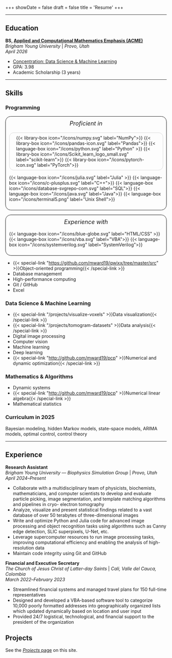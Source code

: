 +++
showDate = false
draft = false
title = 'Resume'
+++

<hr>

## Education

**BS, [Applied and Computational Mathematics Emphasis (ACME)](https://acme.byu.edu)**\
*Brigham Young University* | *Provo, Utah\
April 2026*
- [Concentration: Data Science & Machine Learning](https://acme.byu.edu/data-science-and-machine-learning)
- GPA: 3.98
- Academic Scholarship (3 years)

<hr>

## Skills

### Programming
<div class="tech-box">
    <i style="font-size: 1.3em; margin-bottom: 1em;">Proficient in</i>
    <div style="display: flex; justify-content: center; align-items: center; margin-bottom: 1em; border-color: rgba(150, 150, 150, 0.4); border-style: solid; border-width: 1px; border-radius: 1em; padding: 0.5em 1.5em;">
        {{< library-box icon="/icons/numpy.svg" label="NumPy">}}
        {{< library-box icon="/icons/pandas-icon.svg" label="Pandas">}}
        {{< language-box icon="/icons/python.svg" label="Python" >}}
        {{< library-box icon="/icons/Scikit_learn_logo_small.svg" label="scikit-learn">}}
        {{< library-box icon="/icons/pytorch-icon.svg" label="PyTorch">}}
    </div>
    <div style="display: flex; margin-bottom: 1em;">
        {{< language-box icon="/icons/julia.svg" label="Julia" >}}
        {{< language-box icon="/icons/c-plusplus.svg" label="C++">}}
        {{< language-box icon="/icons/database-svgrepo-com.svg" label="SQL">}}
        {{< language-box icon="/icons/java.svg" label="Java">}}
        {{< language-box icon="/icons/terminal5.png" label="Unix Shell">}}
    </div>
</div>

<div class="tech-box">
    <i style="font-size: 1.3em; margin-bottom: 1em;">Experience with</i>
    <div style="display: flex; margin-bottom: 1em;">
        {{< language-box icon="/icons/blue-globe.svg" label="HTML/CSS" >}}
        {{< language-box icon="/icons/vba.svg" label="VBA">}}
        {{< language-box icon="/icons/systemverilog.svg" label="SystemVerilog">}}
    </div>
</div>

<style>
    .tech-box {
        background-color: transparent;
        border-radius: 1.2em;
        border-color: black;
        border-style: solid;
        border-width: 1px;
        padding: 0.75em;
        display: flex;
        flex-direction: column;
        align-items: center;
        margin: 1em 0;
    }
    .dark .tech-box {
        background-color: rgb(80, 80, 100);
        border-width: 0;
    }
</style>

- {{< special-link "https://github.com/mward19/qwixx/tree/master/src" >}}Object-oriented programming{{< /special-link >}}
- Database management
- High-performance computing
- Git / GitHub
- Excel

### Data Science & Machine Learning
- {{< special-link "/projects/visualize-voxels" >}}Data visualization{{< /special-link >}}
- {{< special-link "/projects/tomogram-datasets" >}}Data analysis{{< /special-link >}}
- Digital image processing
- Computer vision
- Machine learning
- Deep learning
- {{< special-link "http://github.com/mward19/pcp" >}}Numerical and dynamic optimization{{< /special-link >}}

### Mathematics & Algorithms
- Dynamic systems
- {{< special-link "http://github.com/mward19/pcp" >}}Numerical linear algebra{{< /special-link >}}
- Mathematical statistics

### Curriculum in 2025
Bayesian modeling, hidden Markov models, state-space models, ARIMA models, optimal control, control theory
<hr>

## Experience
**Research Assistant**\
*Brigham Young University* &mdash; *Biophysics Simulation Group* | *Provo, Utah*\
*April 2024*&ndash;*Present*

- Collaborate with a multidisciplinary team of physicists, biochemists, mathematicians, and computer scientists to
develop and evaluate particle picking, image segmentation, and template matching algorithms and pipelines in cryo-
electron tomography
- Analyze, visualize and present statistical findings related to a vast database of over 50 terabytes of three-dimensional
images
- Write and optimize Python and Julia code for advanced image processing and object recognition tasks using
algorithms such as Canny edge detection, SLIC superpixels, U-Net, etc.
- Leverage supercomputer resources to run image processing tasks, improving computational efficiency and enabling
the analysis of high-resolution data
- Maintain code integrity using Git and GitHub

**Financial and Executive Secretary**\
*The Church of Jesus Christ of Latter-day Saints* | *Cali, Valle del Cauca, Colombia*\
*March 2022*&ndash;*February 2023*

- Streamlined financial systems and managed travel plans for 150 full-time representatives
- Designed and developed a VBA-based software tool to categorize 10,000 poorly formatted addresses into
geographically organized lists which updated dynamically based on location and user input
- Provided 24/7 logistical, technological, and financial support to the president of the organization

## Projects
See the [*Projects* page](/projects) on this site.